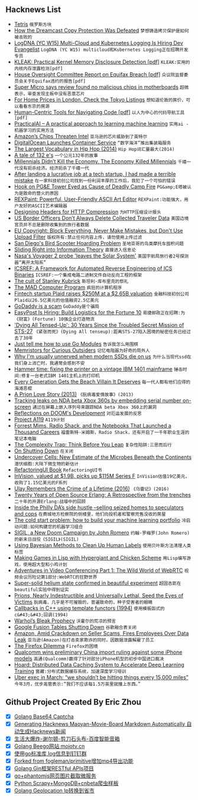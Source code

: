 ## Hacknews List


- [Tetris](https://www.colinfahey.com/tetris/tetris.html)  `俄罗斯方块`
- [How the Dreamcast Copy Protection Was Defeated](http://fabiensanglard.net/dreamcast_hacking/)  `梦想铸造拷贝保护是如何被击败的`
- [LogDNA (YC W15) Multi-Cloud and Kubernetes Logging Is Hiring Dev Evangelist](https://logdna.com/careers/)  `LogDNA (YC W15) multicloud和Kubernetes Logging正在招聘开发专员`
- [KLEAK: Practical Kernel Memory Disclosure Detection [pdf]](https://netbsd.org/gallery/presentations/maxv/kleak.pdf)  `KLEAK:实用的内核内存泄露检测[pdf]`
- [House Oversight Committee Report on Equifax Breach [pdf]](https://oversight.house.gov/wp-content/uploads/2018/12/Equifax-Report.pdf)  `众议院监督委员会关于Equifax违约的报告[pdf]`
- [Super Micro says review found no malicious chips in motherboards](https://www.reuters.com/article/us-supermicro-chips/super-micro-says-review-found-no-malicious-chips-in-motherboards-idUSKBN1OA12R)  `超微表示，审查发现主板中没有恶意芯片`
- [For Home Prices in London, Check the Tokyo Listings](https://blogs.imf.org/2018/04/10/for-home-prices-in-london-check-the-tokyo-listings/)  `想知道伦敦的房价，可以看看东京的房源`
- [Human-Centric Tools for Navigating Code [pdf]](http://web.eecs.utk.edu/~azh/pubs/Henley2018bDissertation.pdf)  `以人为中心的代码导航工具[pdf]`
- [PracticalAI – A practical approach to learning machine learning](https://github.com/GokuMohandas/practicalAI)  `实用ai -机器学习的实用方法`
- [Amazon’s Chips Threaten Intel](https://www.nytimes.com/2018/12/10/technology/amazon-server-chip-intel.html)  `亚马逊的芯片威胁到了英特尔`
- [DigitalOcean Launches Container Service](https://techcrunch.com/2018/12/11/digital-ocean-launches-its-container-service/)  `“数字海洋”推出集装箱服务`
- [The Largest Vocabulary in Hip Hop (2014)](https://pudding.cool/2017/02/vocabulary/)  `Hip Hop词汇量最大(2014)`
- [A tale of 132 e&#39;s](https://linuxwit.ch/blog/2018/12/e98e/)  `一个公元132年的故事`
- [Millennials Didn’t Kill the Economy. The Economy Killed Millennials](https://www.theatlantic.com/ideas/archive/2018/12/stop-blaming-millennials-killing-economy/577408/)  `千禧一代没有扼杀经济。经济扼杀了千禧一代`
- [After landing a lucrative job at a tech startup, I had made a terrible mistake](https://torontolife.com/tech/truth-tech-insider-got/)  `在一家科技初创公司找到一份利润丰厚的工作后，我犯了一个可怕的错误`
- [Hook on PG&amp;E Tower Eyed as Cause of Deadly Camp Fire](https://www.nbcbayarea.com/news/local/Hook-on-PGE-Tower-Eyed-as-Cause-of-Deadly-Camp-Fire-502035081.html)  `PG&amp;E塔被认为是致命的营火的原因`
- [REXPaint: Powerful, User-Friendly ASCII Art Editor](https://www.gridsagegames.com/rexpaint/)  `REXPaint:功能强大，用户友好的ASCII艺术编辑器`
- [Designing Headers for HTTP Compression](https://www.mnot.net/blog/2018/11/27/header_compression)  `为HTTP压缩设计报头`
- [US Border Officers Don’t Always Delete Collected Traveler Data](https://www.engadget.com/2018/12/11/cbp-officers-fail-to-delete-traveler-data/)  `美国边境官员并不总是删除收集到的旅行者数据`
- [EU Copyright: Block Everything, Never Make Mistakes, but Don&#39;t Use Upload Filter](https://www.techdirt.com/articles/20181210/09323241194/latest-eu-copyright-proposal-block-everything-never-make-mistakes-dont-use-upload-filters.shtml)  `版权所有:禁止任何内容上传，请勿使用上传过滤`
- [San Diego&#39;s Bird Scooter Hoarding Problem](http://www.scottresearch.com/blog/san-diegos-bird-scooter-hoarding-problem-with-screencaptures)  `圣地亚哥的鸟类摩托车囤积问题`
- [Sliding Right into Information Theory](http://www.joachim-breitner.de/blog/747-Sliding_Right_into_Information_Theory)  `直接进入信息论`
- [Nasa&#39;s Voyager 2 probe &#39;leaves the Solar System&#39;](https://www.bbc.co.uk/news/science-environment-46502820)  `美国宇航局旅行者2号探测器“离开太阳系”`
- [ICSREF: A Framework for Automated Reverse Engineering of ICS Binaries](https://arxiv.org/abs/1812.03478)  `ICSREF:一个集成电路二进制文件自动反向工程的框架`
- [The cult of Stanley Kubrick](https://www.economist.com/prospero/2018/12/10/the-cult-of-stanley-kubrick)  `斯坦利·库布里克的祭礼`
- [The MAD Computer Program](https://meatfighter.com/mad/)  `疯狂的计算机程序`
- [Fintech startup Plaid raises $250M at a $2.65B valuation](https://techcrunch.com/2018/12/11/fintech-startup-plaid-raises-250m-at-a-2-65b-valuation/)  `金融科技初创公司Plaid以26.5亿美元的估值融资2.5亿美元`
- [GoDaddy is a scam](https://www.reddit.com/r/web_design/comments/a562gv/godaddy_is_a_scam/)  `GoDaddy是个骗局`
- [EasyPost Is Hiring: Build Logistics for the Fortune 10](https://www.easypost.com/jobs)  `易捷邮政正在招聘:为《财富》(Fortune) 10强企业打造物流`
- [&#39;Dying All Tensed-Up&#39;: 30 Years Since the Troubled Secret Mission of STS-27](https://www.americaspace.com/2018/12/09/dying-all-tensed-up-30-years-since-the-troubled-secret-mission-of-sts-27/)  `《紧张而死》(Dying All tenseup):距离STS-27陷入困境的秘密任务已经过去了30年`
- [Just tell me how to use Go Modules](https://www.kablamo.com.au/blog-1/2018/12/10/just-tell-me-how-to-use-go-modules)  `告诉我怎么用围棋`
- [Memristors for Curious Outsiders](https://arxiv.org/abs/1812.03389)  `记忆电阻器为好奇的局外人`
- [Why I&#39;m usually unnerved when modern SSDs die on us](https://utcc.utoronto.ca/~cks/space/blog/tech/SSDDeathDisturbing)  `为什么当现代ssd在我们身上消亡时，我通常会感到不安`
- [Hammer time: fixing the printer on a vintage IBM 1401 mainframe](http://www.righto.com/2018/12/hammer-time-fixing-printer-on-vintage.html)  `锤击时间:修复一台老式IBM 1401主机上的打印机`
- [Every Generation Gets the Beach Villain It Deserves](https://www.nytimes.com/2018/08/30/technology/vinod-khosla-beach.html)  `每一代人都有他们应得的海滩恶棍`
- [A Prion Love Story (2013)](https://www.newyorker.com/books/page-turner/a-prion-love-story)  `《朊病毒爱情故事》(2013)`
- [Tracking leaks on NDA beta Xbox 360s by embedding serial number on-screen](https://twitter.com/cullend/status/1071884772064944128)  `通过在屏幕上嵌入序列号来跟踪NDA beta Xbox 360上的漏洞`
- [Reflections on DOOM&#39;s Development](https://rome.ro/news/2018/12/10/reflections-on-dooms-development)  `对厄运发展的反思`
- [Project A119](https://en.wikipedia.org/wiki/Project_A119)  `A119计划`
- [Forrest Mims, Radio Shack, and the Notebooks That Launched a Thousand Careers](https://hackaday.com/2017/01/18/forrest-mims-radio-shack-and-the-notebooks-that-launched-a-thousand-careers/)  `福雷斯特·米姆斯，Radio Shack，还有开启了一千年职业生涯的笔记本电脑`
- [The Complexity Trap: Think Before You Leap](https://danielwestheide.com/blog/2018/12/07/the-complexity-trap.html)  `复杂性陷阱:三思而后行`
- [On Shutting Down](https://blog.ycombinator.com/shutting-down/)  `在关闭`
- [Undercover Cells: New Estimate of the Microbes Beneath the Continents](https://deepcarbon.net/index.php/undercover-cells-new-estimate-microbes-beneath-continents)  `潜伏细胞:大陆下微生物的新估计`
- [RefactoringUI Book](https://refactoringui.com/book/)  `RefactoringUI书`
- [InVision, valued at $1.9B, picks up $115M Series F](https://techcrunch.com/2018/12/11/invision-valued-at-1-9-billion-picks-up-115-million-series-f/)  `InVision估值19亿美元，收购了1.15亿美元的F系列`
- [Ulay Remembers the Crime of a Lifetime (2016)](https://observer.com/2016/10/ulay-remembers-the-crime-of-a-lifetime-40-years-later/)  `《乌雷记》(2016)`
- [Twenty Years of Open Source Erlang: A Retrospective from the trenches](https://www.erlang-solutions.com/blog/twenty-years-of-open-source-erlang.html)  `二十年的开源Erlang:战壕中的回顾`
- [Inside the Philly DA’s side hustle –selling seized homes to speculators and cops](http://planphilly.com/articles/2018/12/07/inside-the-philadelphia-da-s-side-hustle-selling-seized-homes-to-speculators-and-cops)  `在费城地方检察院的侧楼里，他们向投机者和警察兜售没收的房屋`
- [The cold start problem: how to build your machine learning portfolio](https://towardsdatascience.com/the-cold-start-problem-how-to-build-your-machine-learning-portfolio-6718b4ae83e9)  `冷启动问题:如何构建您的机器学习组合`
- [SIGIL, a New Doom Campaign by John Romero](https://www.romerogames.ie/sigil/)  `约翰·罗梅罗(John Romero)的新末日战役《SIGIL》(SIGIL)`
- [Using Bayesian Methods to Clean Up Human Labels](https://blog.dominodatalab.com/using-bayesian-methods-to-clean-up-human-labels/)  `使用贝叶斯方法清理人类标签`
- [Making Games in Lisp with Hypergiant and Chicken Scheme](http://alex-charlton.com/posts/Prototype_to_polish_Making_games_in_CHICKEN_Scheme_with_Hypergiant/)  `用Lisp编写游戏，使用超大型和小鸡计划`
- [Adventures in Video Conferencing Part 1: The Wild World of WebRTC](https://googleprojectzero.blogspot.com/2018/12/adventures-in-video-conferencing-part-1.html)  `视频会议历险记第1部分:WebRTC的狂野世界`
- [Super-solid helium state confirmed in beautiful experiment](https://arstechnica.com/science/2018/12/researchers-find-super-solid-by-looking-at-a-normal-solid/)  `超固态氦在beautiful实验中得到证实`
- [Prions, Nearly Indestructible and Universally Lethal, Seed the Eyes of Victims](https://blogs.scientificamerican.com/artful-amoeba/prions-nearly-indestructible-and-universally-lethal-seed-the-eyes-of-victims/)  `朊病毒，几乎是不可摧毁的，普遍致命的，种子受害者的眼睛`
- [Callbacks in C&#43;&#43; using template functors (1994)](http://www.tutok.sk/fastgl/callback.html)  `使用模板函式的c&#43;&#43;回调(1994)`
- [Warhol’s Bleak Prophecy](https://www.theatlantic.com/magazine/archive/2019/01/andy-warhol-pop-art-whitney/576412/)  `沃霍尔的荒凉的预言`
- [Google Fusion Tables Shutting Down](https://support.google.com/fusiontables/answer/9185417)  `谷歌融合表关闭`
- [Amazon, Amid Crackdown on Seller Scams, Fires Employees Over Data Leak](https://www.wsj.com/articles/amazon-amid-crackdown-on-seller-scams-fires-employees-over-data-leak-1544437800)  `亚马逊(Amazon)在打击卖家欺诈的同时，因数据泄露解雇了员工`
- [The Firefox Dilemma](https://blog.tawhidhannan.co.uk/tech-zoomed-out/industry/firefox-dilemma/)  `Firefox的困境`
- [Qualcomm wins preliminary China import ruling against some iPhone models](https://www.reuters.com/article/us-qualcomm-apple/qualcomm-wins-import-ban-against-several-apple-iphones-in-china-idUSKBN1O91LD)  `高通(Qualcomm)赢得了针对部分iPhone机型的初步中国进口裁决`
- [Hoard: Distributed Data Caching System to Accelerate Deep Learning Training](https://arxiv.org/abs/1812.00669)  `窖藏:分布式数据缓存系统，加速深度学习培训`
- [Uber exec in March: “we shouldn’t be hitting things every 15,000 miles”](https://arstechnica.com/tech-policy/2018/12/uber-exec-warned-of-rampant-safety-problems-days-before-fatal-crash/)  `今年3月，优步高管表示:“我们不应该每1.5万英里就撞上东西。”`

## Github Project Created By Eric Zhou

- [x] [Golang Base64 Captcha](https://github.com/mojocn/base64Captcha)
- [x] [Generating Hacknews Maoyan-Movie-Board Markdown Automatically 自动生成Hacknews新闻](https://github.com/dejavuzhou/md-genie)
- [x] [生活大爆炸-谢尔顿-剪刀石头布-百度智能音箱](https://github.com/mojocn/dueros-bang-game)
- [x] [Golang Beego网站 mojotv.cn](https://github.com/mojocn/www.mojotv.cn)
- [x] [使用go标准库,log信息到钉钉群](https://github.com/mojocn/dooger)
- [x] [Forked from fogleman/primitive增加mp4导出功能](https://github.com/mojocn/primitive)
- [x] [Golang Gin框架RESTful APIs项目](https://github.com/JJJJJJJerk/ezier-golang-web-api-framework)
- [x] [go+phantomjs网页图片截取微服务](https://github.com/mojocn/screen_shot)
- [x] [Python Scrapy+MongoDB+cnbeta爬虫样板](https://github.com/mojocn/scrapy_mongodb_boilerplate_cnbeta)
- [x] [Golang Geolocation Ip转换到省市](https://github.com/mojocn/ip2location)